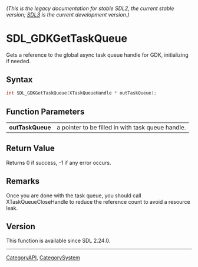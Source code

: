 ###### (This is the legacy documentation for stable SDL2, the current stable version; [SDL3](https://wiki.libsdl.org/SDL3/) is the current development version.)
# SDL_GDKGetTaskQueue

Gets a reference to the global async task queue handle for GDK, initializing if needed.

## Syntax

```c
int SDL_GDKGetTaskQueue(XTaskQueueHandle * outTaskQueue);

```

## Function Parameters

|                      |                                                   |
| -------------------- | ------------------------------------------------- |
| **outTaskQueue**     | a pointer to be filled in with task queue handle. |

## Return Value

Returns 0 if success, -1 if any error occurs.

## Remarks

Once you are done with the task queue, you should call
XTaskQueueCloseHandle to reduce the reference count to avoid a resource
leak.

## Version

This function is available since SDL 2.24.0.

----
[CategoryAPI](CategoryAPI), [CategorySystem](CategorySystem)

